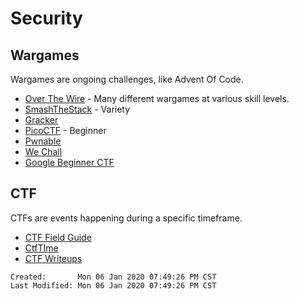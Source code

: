 # Security

## Wargames

Wargames are ongoing challenges, like Advent Of Code.

- [Over The Wire](https://overthewire.org/wargames/) - Many different wargames
  at various skill levels.
- [SmashTheStack](http://smashthestack.org/) - Variety
- [Gracker](https://www.smrrd.de/creating-a-hacking-game-part-1-introduction.html)
- [PicoCTF](https://picoctf.com/) - Beginner
- [Pwnable](https://pwnable.tw/challenge/)
- [We Chall](https://www.wechall.net/about_wechall)
- [Google Beginner CTF](https://capturetheflag.withgoogle.com/#beginners/)

## CTF

CTFs are events happening during a specific timeframe.

- [CTF Field Guide](https://trailofbits.github.io/ctf/)
- [CtfTIme](https://ctftime.org/)
- [CTF Writeups](https://github.com/ctfs/write-ups-2017)


```
Created:       Mon 06 Jan 2020 07:49:26 PM CST
Last Modified: Mon 06 Jan 2020 07:49:26 PM CST
```
